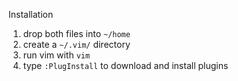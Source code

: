 Installation
1. drop both files into `~/home`
2. create a `~/.vim/` directory
3. run vim with `vim`
4. type `:PlugInstall` to download and install plugins
